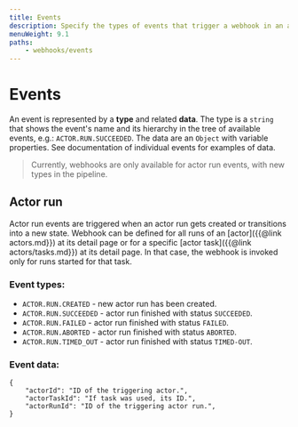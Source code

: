 ```yaml
---
title: Events
description: Specify the types of events that trigger a webhook in an actor or task run. Trigger an action on actor or task run creation, success or failure.
menuWeight: 9.1
paths:
    - webhooks/events
---
```


# [](./webhooks#events)Events

An event is represented by a **type** and related **data**. The type is a `string` that shows the event's name and its hierarchy in the tree of available events, e.g.: `ACTOR.RUN.SUCCEEDED`. The data are an `Object` with variable properties. See documentation of individual events for examples of data.

> Currently, webhooks are only available for actor run events, with new types in the pipeline.

## [](#actor-run)Actor run

Actor run events are triggered when an actor run gets created or transitions into a new state. Webhook can be defined for all runs of an [actor]({{@link actors.md}}) at its detail page or for a specific [actor task]({{@link actors/tasks.md}}) at its detail page. In that case, the webhook is invoked only for runs started for that task.

### Event types:

*   `ACTOR.RUN.CREATED` - new actor run has been created.
*   `ACTOR.RUN.SUCCEEDED` - actor run finished with status `SUCCEEDED`.
*   `ACTOR.RUN.FAILED` - actor run finished with status `FAILED`.
*   `ACTOR.RUN.ABORTED` - actor run finished with status `ABORTED`.
*   `ACTOR.RUN.TIMED_OUT` - actor run finished with status `TIMED-OUT`.

### Event data:

    {
        "actorId": "ID of the triggering actor.",
        "actorTaskId": "If task was used, its ID.",
        "actorRunId": "ID of the triggering actor run.",
    }

